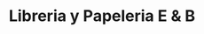 ---
title: "Libreria y Papeleria E & B"
url: /los-negros/libreria-y-papeleria-e-und-b/
shop: material de oficina
---